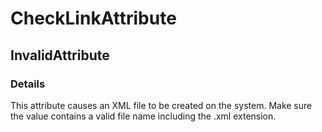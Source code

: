﻿---  
uid: Validator_2_42_1  
---

# CheckLinkAttribute

## InvalidAttribute

### Details

This attribute causes an XML file to be created on the system. Make sure the value contains a valid file name including the .xml extension.
